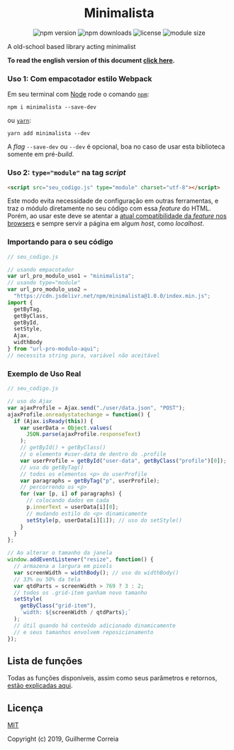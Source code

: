 <h1 align="center">Minimalista</h1>

<p align="center">
  <img alt="npm version" src="https://img.shields.io/npm/v/minimalista.svg?color=red">
  <img alt="npm downloads" src="https://img.shields.io/npm/dm/minimalista.svg?label=npm%20downloads">
  <img alt="license" src="https://img.shields.io/npm/l/minimalista.svg">
  <img alt="module size" src="https://img.shields.io/badge/module%20minified%20size-734%20B-007ec6.svg">
</p>

A old-school based library acting minimalist

**To read the english version of this document [click here](https://github.com/GuiDevloper/minimalista/blob/master/README_en.md).**

### Uso 1: Com empacotador estilo Webpack

Em seu terminal com [Node](https://nodejs.org/pt-br/) rode o comando [`npm`](https://www.npmjs.com/get-npm):

```
npm i minimalista --save-dev
```

ou [`yarn`](https://yarnpkg.com/pt-BR/):

```
yarn add minimalista --dev
```

A _flag_ `--save-dev` ou `--dev` é opcional, boa no caso de usar esta biblioteca somente em pré-_build_.

### Uso 2: ```type="module"``` na tag _script_

```html
<script src="seu_codigo.js" type="module" charset="utf-8"></script>
```

Este modo evita necessidade de configuração em outras ferramentas, e traz o módulo diretamente no seu código com essa _feature_ do HTML.<br>
Porém, ao usar este deve se atentar a [atual compatibilidade da _feature_ nos browsers](https://caniuse.com/#search=JavaScript%20modules%20script%20tag) e sempre servir a página em algum _host_, como _localhost_.

### Importando para o seu código

```javascript
// seu_codigo.js

// usando empacotador
var url_pro_modulo_uso1 = "minimalista";
// usando type="module"
var url_pro_modulo_uso2 =
  "https://cdn.jsdelivr.net/npm/minimalista@1.0.0/index.min.js";
import {
  getByTag,
  getByClass,
  getById,
  setStyle,
  Ajax,
  widthBody
} from "url-pro-modulo-aqui";
// necessita string pura, variável não aceitável

```

### Exemplo de Uso Real

```javascript
// seu_codigo.js

// uso do Ajax
var ajaxProfile = Ajax.send("./user/data.json", "POST");
ajaxProfile.onreadystatechange = function() {
  if (Ajax.isReady(this)) {
    var userData = Object.values(
      JSON.parse(ajaxProfile.responseText)
    );
    // getById() + getByClass()
    // o elemento #user-data de dentro do .profile
    var userProfile = getById("user-data", getByClass("profile")[0]);
    // uso do getByTag()
    // todos os elementos <p> do userProfile
    var paragraphs = getByTag("p", userProfile);
    // percorrendo os <p>
    for (var [p, i] of paragraphs) {
      // colocando dados em cada
      p.innerText = userData[i][0];
      // mudando estilo do <p> dinamicamente
      setStyle(p, userData[i][1]); // uso do setStyle()
    }
  }
};

// Ao alterar o tamanho da janela
window.addEventListener("resize", function() {
  // armazena a largura em pixels
  var screenWidth = widthBody(); // uso do widthBody()
  // 33% ou 50% da tela
  var qtdParts = screenWidth > 769 ? 3 : 2;
  // todos os .grid-item ganham novo tamanho
  setStyle(
    getByClass("grid-item"),
    `width: ${screenWidth / qtdParts};`
  );
  // útil quando há conteúdo adicionado dinamicamente
  // e seus tamanhos envolvem reposicionamento
});
```
## Lista de funções

Todas as funções disponíveis, assim como seus parâmetros e retornos, [estão explicadas aqui](https://github.com/GuiDevloper/minimalista/blob/master/functions_list.md).

## Licença
[MIT](https://github.com/GuiDevloper/minimalista/blob/master/LICENSE)

Copyright (c) 2019, Guilherme Correia
